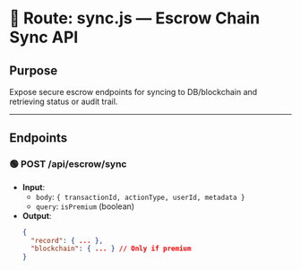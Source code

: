 # 📘 Route: sync.js — Escrow Chain Sync API

## Purpose
Expose secure escrow endpoints for syncing to DB/blockchain and retrieving status or audit trail.

---

## Endpoints

### 🟢 POST /api/escrow/sync
- **Input**:
  - `body`: `{ transactionId, actionType, userId, metadata }`
  - `query`: `isPremium` (boolean)
- **Output**:
  ```json
  {
    "record": { ... },
    "blockchain": { ... } // Only if premium
  }

